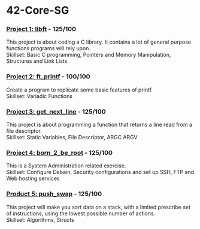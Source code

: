 # 42-Core-SG

### [Project 1: libft](https://github.com/ateow/42-Core-SG/tree/main/%231_libft) - 125/100
This project is about coding a C library. It contains a lot of general purpose functions programs will rely upon.\
Skillset: Basic C programming, Pointers and Memory Manipulation, Structures and Link Lists 

### [Project 2: ft_printf](https://github.com/ateow/42-Core-SG/tree/main/%232_ft_printf) - 100/100
Create a program to replicate some basic features of printf.\
Skillset: Variadic Functions

### [Project 3: get_next_line](https://github.com/ateow/42-Core-SG/tree/main/%233_get_next_line) - 125/100
This project is about programming a function that returns a line read from a file descriptor.\
Skillset: Static Variables, File Descriptor, ARGC ARGV

### [Project 4: born_2_be_root](https://github.com/ateow/42-Core-SG/tree/main/%234_Born2beRoot) - 125/100
This is a System Administration related exercise.\
Skillset: Configure Debain, Security configurations and set up SSH, FTP and Web hosting services

### [Product 5: push_swap](https://github.com/ateow/42-Core-SG/tree/main/%234_push_swap) - 125/100
This project will make you sort data on a stack, with a limited prescribe set of instructions, using the lowest possible number of actions.\
Skillset: Algorithms, Structs